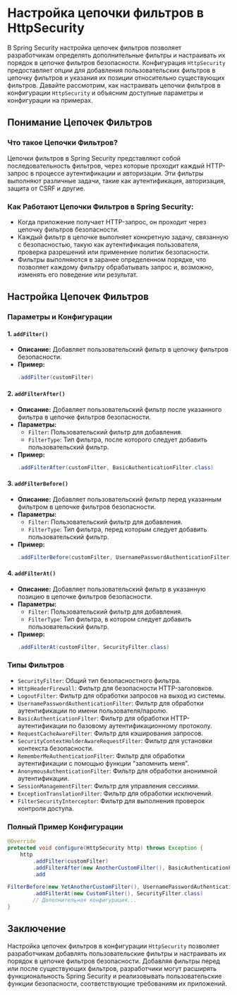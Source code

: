 # Настройка цепочки фильтров в HttpSecurity

В Spring Security настройка цепочек фильтров позволяет разработчикам определять дополнительные фильтры и настраивать их порядок в цепочке фильтров безопасности. Конфигурация `HttpSecurity` предоставляет опции для добавления пользовательских фильтров в цепочку фильтров и указания их позиции относительно существующих фильтров. Давайте рассмотрим, как настраивать цепочки фильтров в конфигурации `HttpSecurity` и объясним доступные параметры и конфигурации на примерах.

## Понимание Цепочек Фильтров

### Что такое Цепочки Фильтров?

Цепочки фильтров в Spring Security представляют собой последовательность фильтров, через которые проходит каждый HTTP-запрос в процессе аутентификации и авторизации. Эти фильтры выполняют различные задачи, такие как аутентификация, авторизация, защита от CSRF и другие.

### Как Работают Цепочки Фильтров в Spring Security:

- Когда приложение получает HTTP-запрос, он проходит через цепочку фильтров безопасности.
- Каждый фильтр в цепочке выполняет конкретную задачу, связанную с безопасностью, такую как аутентификация пользователя, проверка разрешений или применение политик безопасности.
- Фильтры выполняются в заранее определенном порядке, что позволяет каждому фильтру обрабатывать запрос и, возможно, изменять его поведение или результат.

## Настройка Цепочек Фильтров

### Параметры и Конфигурации

#### 1. `addFilter()`

- **Описание:** Добавляет пользовательский фильтр в цепочку фильтров безопасности.
- **Пример:**
  ```java
  .addFilter(customFilter)
  ```

#### 2. `addFilterAfter()`

- **Описание:** Добавляет пользовательский фильтр после указанного фильтра в цепочке фильтров безопасности.
- **Параметры:**
    - `Filter`: Пользовательский фильтр для добавления.
    - `FilterType`: Тип фильтра, после которого следует добавить пользовательский фильтр.
- **Пример:**
  ```java
  .addFilterAfter(customFilter, BasicAuthenticationFilter.class)
  ```

#### 3. `addFilterBefore()`

- **Описание:** Добавляет пользовательский фильтр перед указанным фильтром в цепочке фильтров безопасности.
- **Параметры:**
    - `Filter`: Пользовательский фильтр для добавления.
    - `FilterType`: Тип фильтра, перед которым следует добавить пользовательский фильтр.
- **Пример:**
  ```java
  .addFilterBefore(customFilter, UsernamePasswordAuthenticationFilter.class)
  ```

#### 4. `addFilterAt()`

- **Описание:** Добавляет пользовательский фильтр в указанную позицию в цепочке фильтров безопасности.
- **Параметры:**
    - `Filter`: Пользовательский фильтр для добавления.
    - `FilterType`: Тип фильтра, в котором следует добавить пользовательский фильтр.
- **Пример:**
  ```java
  .addFilterAt(customFilter, SecurityFilter.class)
  ```

### Типы Фильтров

- `SecurityFilter`: Общий тип безопасностного фильтра.
- `HttpHeaderFirewall`: Фильтр для безопасности HTTP-заголовков.
- `LogoutFilter`: Фильтр для обработки запросов на выход из системы.
- `UsernamePasswordAuthenticationFilter`: Фильтр для обработки аутентификации по имени пользователя/паролю.
- `BasicAuthenticationFilter`: Фильтр для обработки HTTP-аутентификации по базовому аутентификационному протоколу.
- `RequestCacheAwareFilter`: Фильтр для кэширования запросов.
- `SecurityContextHolderAwareRequestFilter`: Фильтр для установки контекста безопасности.
- `RememberMeAuthenticationFilter`: Фильтр для обработки аутентификации с помощью функции "запомнить меня".
- `AnonymousAuthenticationFilter`: Фильтр для обработки анонимной аутентификации.
- `SessionManagementFilter`: Фильтр для управления сессиями.
- `ExceptionTranslationFilter`: Фильтр для обработки исключений.
- `FilterSecurityInterceptor`: Фильтр для выполнения проверок контроля доступа.

### Полный Пример Конфигурации

```java
@Override
protected void configure(HttpSecurity http) throws Exception {
    http
        .addFilter(customFilter)
        .addFilterAfter(new AnotherCustomFilter(), BasicAuthenticationFilter.class)
        .add

FilterBefore(new YetAnotherCustomFilter(), UsernamePasswordAuthenticationFilter.class)
        .addFilterAt(new CustomFilter(), SecurityFilter.class)
        // Дополнительная конфигурация...
}
```

## Заключение

Настройка цепочек фильтров в конфигурации `HttpSecurity` позволяет разработчикам добавлять пользовательские фильтры и настраивать их порядок в цепочке фильтров безопасности. Добавляя фильтры перед или после существующих фильтров, разработчики могут расширять функциональность Spring Security и реализовывать пользовательские функции безопасности, соответствующие требованиям их приложений.
